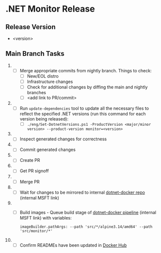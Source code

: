 # .NET Monitor Release

## Release Version

* &lt;version&gt;

## Main Branch Tasks

1. - [ ] Merge appropriate commits from nightly branch.  Things to check:
      - [ ] New/EOL distro
      - [ ] Infrastructure changes
      - [ ] Check for additional changes by diffing the main and nightly branches
      - [ ] &lt;add link to PR/commit&gt;
1. - [ ] Run `update-dependencies` tool to update all the necessary files to reflect the specified .NET versions (run this command for each version being released):
      - [ ] `./eng/Set-DotnetVersions.ps1 -ProductVersion <major/minor version> --product-version monitor=<version>`
1. - [ ] Inspect generated changes for correctness
1. - [ ] Commit generated changes
1. - [ ] Create PR
1. - [ ] Get PR signoff
1. - [ ] Merge PR
1. - [ ] Wait for changes to be mirrored to internal [dotnet-docker repo](https://dev.azure.com/dnceng/internal/_git/dotnet-dotnet-docker) (internal MSFT link)
1.  - [ ] Build images - Queue build stage of [dotnet-docker pipeline](https://dev.azure.com/dnceng/internal/_build?definitionId=373) (internal MSFT link) with variables:

      `imageBuilder.pathArgs: --path 'src/*/alpine3.14/amd64' --path 'src/monitor/*'`
1. - [ ] Confirm READMEs have been updated in [Docker Hub](https://hub.docker.com/_/microsoft-dotnet-monitor)
